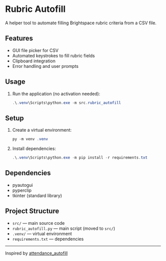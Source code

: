 # Rubric Autofill

A helper tool to automate filling Brightspace rubric criteria from a CSV file.

## Features
- GUI file picker for CSV
- Automated keystrokes to fill rubric fields
- Clipboard integration
- Error handling and user prompts

## Usage
1. Run the application (no activation needed):
   ```powershell
   .\.venv\Scripts\python.exe -m src.rubric_autofill
   ```

## Setup
1. Create a virtual environment:
   ```powershell
   py -m venv .venv
   ```
2. Install dependencies:
   ```powershell
   .\.venv\Scripts\python.exe -m pip install -r requirements.txt
   ```

## Dependencies
- pyautogui
- pyperclip
- tkinter (standard library)

## Project Structure
- `src/` — main source code
- `rubric_autofill.py` — main script (moved to `src/`)
- `.venv/` — virtual environment
- `requirements.txt` — dependencies

---
Inspired by [attendance_autofill](https://github.com/cschellenberger/attendance_autofill)
